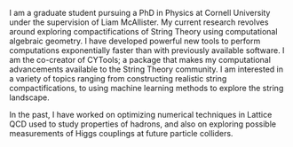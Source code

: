 I am a graduate student pursuing a PhD in Physics at Cornell University under the supervision of Liam McAllister. My current research revolves around exploring compactifications of String Theory using computational algebraic geometry. I have developed powerful new tools to perform computations exponentially faster than with previously available software. I am the co-creator of CYTools; a package that makes my computational advancements available to the String Theory community. I am interested in a variety of topics ranging from constructing realistic string compactifications, to using machine learning methods to explore the string landscape.

In the past, I have worked on optimizing numerical techniques in Lattice QCD used to study properties of hadrons, and also on exploring possible measurements of Higgs couplings at future particle colliders.
